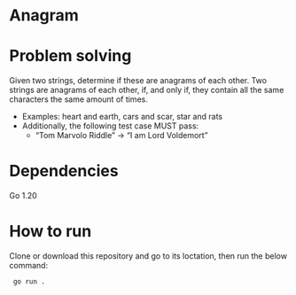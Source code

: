 # Anagram

# Problem solving
Given two strings, determine if these are anagrams of each other. Two strings are anagrams of each other, if, and only if, they contain all the same characters the same amount of times.

- Examples: heart and earth, cars and scar, star and rats
- Additionally, the following test case MUST pass:
  - “Tom Marvolo Riddle” -> “I am Lord Voldemort”

# Dependencies
Go 1.20

# How to run
Clone or download this repository and go to its loctation,  then run the below command:

``` go run .```
